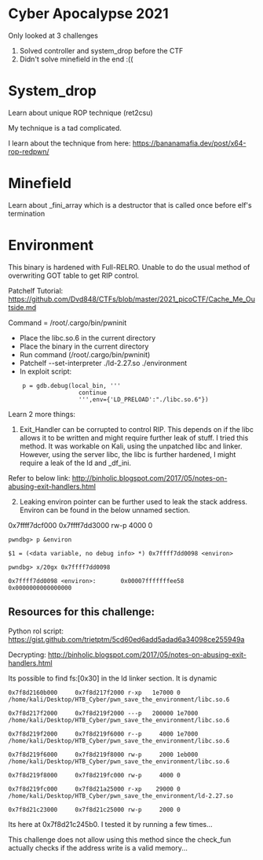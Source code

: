 # Cyber Apocalypse 2021

Only looked at 3 challenges 

1) Solved controller and system_drop before the CTF
2) Didn't solve minefield in the end :((

# System_drop 
Learn about unique ROP technique (ret2csu)

My technique is a tad complicated. 

I learn about the technique from here:
https://bananamafia.dev/post/x64-rop-redpwn/

# Minefield 
Learn about _fini_array which is a destructor that is called once before elf's termination

# Environment
This binary is hardened with Full-RELRO. 
Unable to do the usual method of overwriting GOT table to get RIP control.

Patchelf Tutorial:
https://github.com/Dvd848/CTFs/blob/master/2021_picoCTF/Cache_Me_Outside.md

Command = /root/.cargo/bin/pwninit
- Place the libc.so.6 in the current directory
- Place the binary in the current directory
- Run command (/root/.cargo/bin/pwninit)
- Patchelf  --set-interpreter ./ld-2.27.so ./environment
- In exploit script:
```
	p = gdb.debug(local_bin, '''
					continue
					''',env={'LD_PRELOAD':"./libc.so.6"})
```	

Learn 2 more things:
1) Exit_Handler can be corrupted to control RIP.
This depends on if the libc allows it to be written and might require further leak of stuff.
I tried this method. 
It was workable on Kali, using the unpatched libc and linker.
However, using the server libc, the libc is further hardened, I might require a leak of the ld and _df_ini. 

Refer to below link: 
http://binholic.blogspot.com/2017/05/notes-on-abusing-exit-handlers.html

2) Leaking environ pointer can be further used to leak the stack address.
Environ can be found in the below unnamed section. 

0x7ffff7dcf000     0x7ffff7dd3000 rw-p     4000 0      

```
pwndbg> p &environ

$1 = (<data variable, no debug info> *) 0x7ffff7dd0098 <environ>

pwndbg> x/20gx 0x7ffff7dd0098

0x7ffff7dd0098 <environ>:       0x00007fffffffee58      0x0000000000000000
```

## Resources for this challenge:
Python rol script:
https://gist.github.com/trietptm/5cd60ed6add5adad6a34098ce255949a

Decrypting:
http://binholic.blogspot.com/2017/05/notes-on-abusing-exit-handlers.html

Its possible to find fs:[0x30]  in the ld linker section. It is dynamic 
```
0x7f8d2160b000     0x7f8d217f2000 r-xp   1e7000 0      /home/kali/Desktop/HTB_Cyber/pwn_save_the_environment/libc.so.6

0x7f8d217f2000     0x7f8d219f2000 ---p   200000 1e7000 /home/kali/Desktop/HTB_Cyber/pwn_save_the_environment/libc.so.6

0x7f8d219f2000     0x7f8d219f6000 r--p     4000 1e7000 /home/kali/Desktop/HTB_Cyber/pwn_save_the_environment/libc.so.6

0x7f8d219f6000     0x7f8d219f8000 rw-p     2000 1eb000 /home/kali/Desktop/HTB_Cyber/pwn_save_the_environment/libc.so.6

0x7f8d219f8000     0x7f8d219fc000 rw-p     4000 0      

0x7f8d219fc000     0x7f8d21a25000 r-xp    29000 0      /home/kali/Desktop/HTB_Cyber/pwn_save_the_environment/ld-2.27.so

0x7f8d21c23000     0x7f8d21c25000 rw-p     2000 0      
```

Its here at 0x7f8d21c245b0. I tested it by running a few times... 

This challenge does not allow using this method since the check_fun actually checks if the address write is a valid memory...


